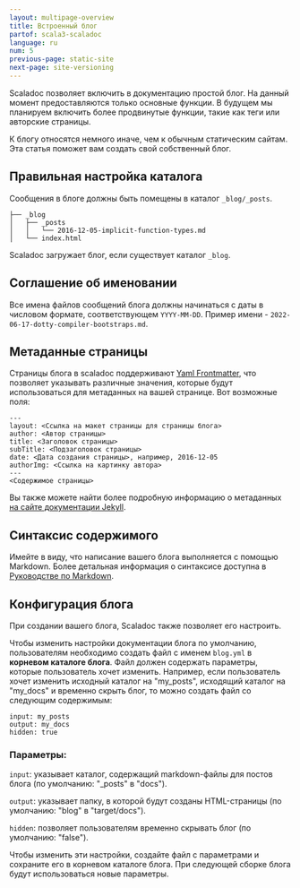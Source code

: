 ```yaml
---
layout: multipage-overview
title: Встроенный блог
partof: scala3-scaladoc
language: ru
num: 5
previous-page: static-site
next-page: site-versioning
---
```


Scaladoc позволяет включить в документацию простой блог.
На данный момент предоставляются только основные функции.
В будущем мы планируем включить более продвинутые функции, такие как теги или авторские страницы.

К блогу относятся немного иначе, чем к обычным статическим сайтам.
Эта статья поможет вам создать свой собственный блог.

## Правильная настройка каталога

Сообщения в блоге должны быть помещены в каталог `_blog/_posts`.

```
├── _blog
│   ├── _posts
│   │   └── 2016-12-05-implicit-function-types.md
│   └── index.html
```

Scaladoc загружает блог, если существует каталог `_blog`.

## Соглашение об именовании

Все имена файлов сообщений блога должны начинаться с даты в числовом формате, соответствующем `YYYY-MM-DD`.
Пример имени - `2022-06-17-dotty-compiler-bootstraps.md`.

## Метаданные страницы

Страницы блога в scaladoc поддерживают [Yaml Frontmatter](https://assemble.io/docs/YAML-front-matter.html),
что позволяет указывать различные значения, которые будут использоваться для метаданных на вашей странице.
Вот возможные поля:

```
---
layout: <Ссылка на макет страницы для страницы блога>
author: <Автор страницы>
title: <Заголовок страницы>
subTitle: <Подзаголовок страницы>
date: <Дата создания страницы>, например, 2016-12-05
authorImg: <Ссылка на картинку автора>
---
<Содержимое страницы>
```

Вы также можете найти более подробную информацию о метаданных [на сайте документации Jekyll](https://jekyllrb.com/docs/front-matter/).

## Синтаксис содержимого

Имейте в виду, что написание вашего блога выполняется с помощью Markdown.
Более детальная информация о синтаксисе доступна в [Руководстве по Markdown](https://www.markdownguide.org/basic-syntax/).

## Конфигурация блога

При создании вашего блога, Scaladoc также позволяет его настроить.

Чтобы изменить настройки документации блога по умолчанию,
пользователям необходимо создать файл с именем `blog.yml` в **корневом каталоге блога**.
Файл должен содержать параметры, которые пользователь хочет изменить.
Например, если пользователь хочет изменить исходный каталог на "my_posts",
исходящий каталог на "my_docs" и временно скрыть блог,
то можно создать файл со следующим содержимым:

```
input: my_posts
output: my_docs
hidden: true
```

### Параметры:

`input`: указывает каталог, содержащий markdown-файлы для постов блога (по умолчанию: "\_posts" в "docs").

`output`: указывает папку, в которой будут созданы HTML-страницы (по умолчанию: "blog" в "target/docs").

`hidden`: позволяет пользователям временно скрывать блог (по умолчанию: "false").

Чтобы изменить эти настройки, создайте файл с параметрами и сохраните его в корневом каталоге блога.
При следующей сборке блога будут использоваться новые параметры.
